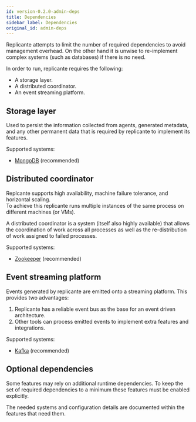 ```yaml
---
id: version-0.2.0-admin-deps
title: Dependencies
sidebar_label: Dependencies
original_id: admin-deps
---
```


Replicante attempts to limit the number of required dependencies to avoid management overhead.
On the other hand it is unwise to re-implement complex systems (such as databases) if there is no need.

In order to run, replicante requires the following:

  * A storage layer.
  * A distributed coordinator.
  * An event streaming platform.


## Storage layer
Used to persist the information collected from agents, generated metadata, and any other permanent
data that is required by replicante to implement its features.

Supported systems:

  * [MongoDB](https://www.mongodb.com/) (recommended)


## Distributed coordinator
Replcante supports high availability, machine failure tolerance, and horizontal scaling.  
To achieve this replicante runs multiple instances of the same process on different machines (or VMs).

A distributed coordinator is a system (itself also highly available) that allows the coordination
of work across all processes as well as the re-distribution of work assigned to failed processes.

Supported systems:

  * [Zookeeper](https://zookeeper.apache.org/) (recommended)


## Event streaming platform
Events generated by replicante are emitted onto a streaming platform.
This provides two advantages:

  1. Replicante has a reliable event bus as the base for an event driven architecture.
  2. Other tools can process emitted events to implement extra features and integrations.

Supported systems:

  * [Kafka](https://kafka.apache.org/) (recommended)


## Optional dependencies
Some features may rely on additional runtime dependencies.
To keep the set of required dependencies to a minimum these features must be enabled explicitly.

The needed systems and configuration details are documented within the features that need them.
